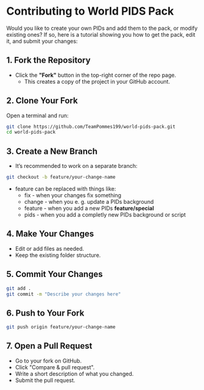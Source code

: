 # Contributing to World PIDS Pack

Would you like to create your own PIDs and add them to the pack, or modify existing ones?
If so, here is a tutorial showing you how to get the pack, edit it, and submit your changes:

## 1. Fork the Repository
- Click the **"Fork"** button in the top-right corner of the repo page.
  - This creates a copy of the project in your GitHub account.
 
## 2. Clone Your Fork
Open a terminal and run:
```bash
git clone https://github.com/TeamPommes199/world-pids-pack.git
cd world-pids-pack
```

## 3. Create a New Branch
- It’s recommended to work on a separate branch:
```bash
git checkout -b feature/your-change-name
```
- feature can be replaced with things like:
  - fix - when your changes fix something
  - change - when you e. g. update a PIDs background
  - feature - when you add a new PIDs **feature/special**
  - pids - when you add a completly new PIDs background or script
 
## 4. Make Your Changes
- Edit or add files as needed.
- Keep the existing folder structure.

## 5. Commit Your Changes
```bash
git add .
git commit -m "Describe your changes here"
```

## 6. Push to Your Fork
```bash
git push origin feature/your-change-name
```

## 7. Open a Pull Request
- Go to your fork on GitHub.
- Click "Compare & pull request".
- Write a short description of what you changed.
- Submit the pull request.

